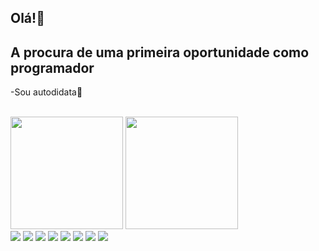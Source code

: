 ## Olá!👋
<h2>A procura de uma primeira oportunidade como programador</h2>
<p>-Sou autodidata🤠</p>
<br>
<div>
  <img height="180em" src='https://github-readme-stats.vercel.app/api?username=glaydsonJunior&theme=tokyonight'>
  <img height="180em" src='https://github-readme-stats.vercel.app/api/top-langs/?username=anuraghazra&theme=tokyonight'>
  <div class="icones">
  <img src="https://img.shields.io/badge/Python-3776AB?style=for-the-badge&logo=python&logoColor=white">
  <img src="https://img.shields.io/badge/HTML5-E34F26?style=for-the-badge&logo=html5&logoColor=white">
  <img src="https://img.shields.io/badge/CSS3-1572B6?style=for-the-badge&logo=css3&logoColor=white">
  <img src="https://img.shields.io/badge/JavaScript-F7DF1E?style=for-the-badge&logo=javascript&logoColor=black">
  <img src="https://img.shields.io/badge/Flask-000000?style=for-the-badge&logo=flask&logoColor=white">
  <img src="https://img.shields.io/badge/PostgreSQL-316192?style=for-the-badge&logo=postgresql&logoColor=white">
  <img src="https://img.shields.io/badge/Linux-FCC624?style=for-the-badge&logo=linux&logoColor=black">
  <img src="https://img.shields.io/badge/Git-f64d27?style=for-the-badge&logo=git&logoColor=white">
  </div>
  </div>
